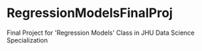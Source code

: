 # RegressionModelsFinalProj
Final Project for 'Regression Models' Class in JHU Data Science Specialization
